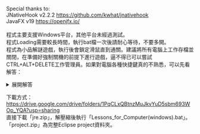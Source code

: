 Special thanks to:<br>
JNativeHook v2.2.2 https://github.com/kwhat/jnativehook<br>
JavaFX v19 https://openjfx.io/<br>
<br>
程式主要支援Windows平台，其他平台未經過測試。<br>
程式Loading需要較長時間，執行bat檔一次後請耐心等待，不要多開。<br>
程式為小品解謎遊戲，執行後會鎖定滑鼠直到通關。建議將所有電腦上工作存檔並關閉，在準備好強制關機的前提下進行遊戲，逼不得已可以嘗試CTRL+ALT+DELETE工作管理員。如果對電腦各種快捷鍵真的不熟悉，可以先看解答：
<details><summary>展開解答</summary>
Lesson1: 右鍵叫出選單爆破牢籠<br>
Lesson2: CTRL+S存檔後重複嘗試連續躲開紅色四次<br>
Lesson3: 電腦鍵盤全螢幕截圖快捷鍵<br>
Lesson4: TAB鍵循環切換選項<br>
Lesson5: 按住左鍵射擊並謹記碰紅失敗碰綠通關的邏輯<br>
Lesson6: 直接下墜到綠地通關<br>
Lesson7: CTRL+A全選後刪除
</details>

下載方式：https://drive.google.com/drive/folders/1PqCLxQBtnzMuJkvYuD5sbm693WOp_YQA?usp=sharing<br>
直接下載「jre.zip」，解壓縮後執行「Lessons_for_Computer(windows).bat」。<br>
「project.zip」為完整Eclipse project資料夾。

